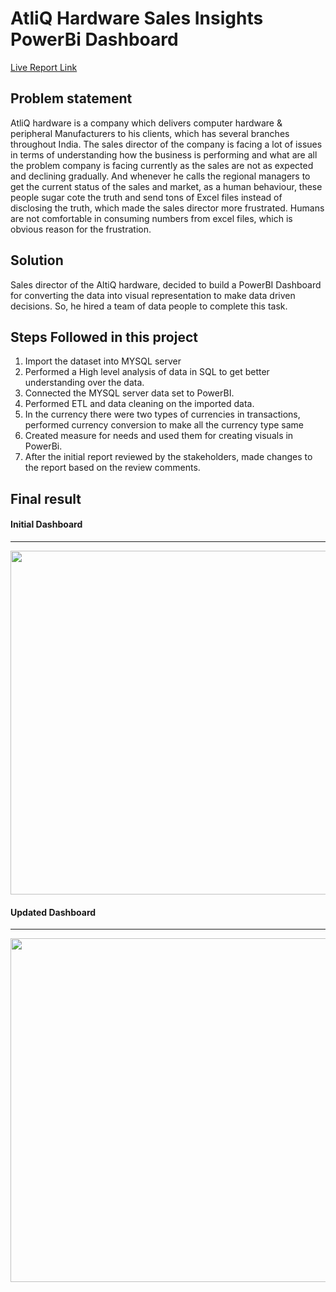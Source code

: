 # AtliQ Hardware Sales Insights PowerBi Dashboard



[Live Report Link](https://www.novypro.com/project/g)

## Problem statement

AtliQ hardware is a company which delivers computer hardware & peripheral 
Manufacturers to his clients, which has several branches throughout India. The sales director of the company is facing a lot of
issues in terms of understanding how the business is performing and what are all the problem company is
facing currently as the sales are not as expected and declining gradually. And whenever he calls the regional managers
to get the current status of the sales and market, as a human behaviour, these people 
sugar cote the truth and send tons of Excel files instead of disclosing the truth, which made the sales director more frustrated.
Humans are not comfortable in consuming numbers from excel files, which is obvious reason for the frustration.

## Solution 

Sales director of the AltiQ hardware, decided to build a PowerBI Dashboard for converting the data into 
visual representation to make data driven decisions. So, he hired a team of data people to complete this task.




## Steps Followed in this project

1. Import the dataset into MYSQL server
2. Performed a High level analysis of data in SQL to get better understanding over the data.
3. Connected the MYSQL server data set to PowerBI.
4. Performed ETL and data cleaning on the imported data.
5. In the currency there were two types of currencies in transactions, performed currency conversion to make all the currency type same
6. Created measure for needs and used them for creating visuals in PowerBi.
7. After the initial report reviewed by the stakeholders, made changes to the report based on the review comments.

## Final result 

#### Initial Dashboard

---
<img src="https://github.com/Sivasundar3/AtliQ_Hardware_sales_Insights_PowerBi/blob/main/DATASET/Initial%20Dashboard.png" width="550" class="center">

#### Updated Dashboard

---
<img src="https://github.com/Sivasundar3/AtliQ_Hardware_sales_Insights_PowerBi/blob/main/DATASET/Updated%20Dashboard.png" width="550" class="center">







